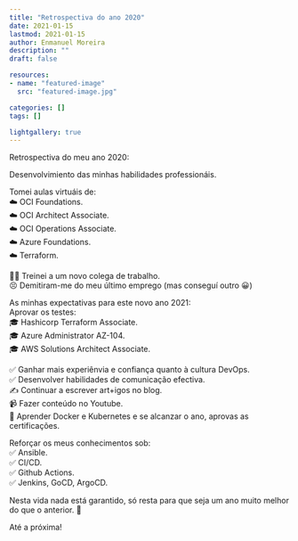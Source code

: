 ```yaml
---
title: "Retrospectiva do ano 2020"
date: 2021-01-15
lastmod: 2021-01-15
author: Enmanuel Moreira
description: ""
draft: false

resources:
- name: "featured-image"
  src: "featured-image.jpg"

categories: []
tags: []

lightgallery: true
---
```


Retrospectiva do meu ano 2020:  

Desenvolvimiento das minhas habilidades professionáis.  

Tomei aulas virtuáis de:  
:cloud: OCI Foundations.  
:cloud: OCI Architect Associate.  
:cloud: OCI Operations Associate.  
:cloud: Azure Foundations.  
:cloud: Terraform.  

:man_teacher: Treinei a um novo colega de trabalho.  
:persevere: Demitiram-me do meu último emprego (mas conseguí outro :grinning:)  

As minhas expectativas para este novo ano 2021:  
Aprovar os testes:  
:mortar_board: Hashicorp Terraform Associate.  
:mortar_board: Azure Administrator AZ-104.  
:mortar_board: AWS Solutions Architect Associate.  

:white_check_mark: Ganhar mais experiênvia e confiança quanto à cultura DevOps.  
:white_check_mark: Desenvolver habilidades de comunicação efectiva.  
:writing_hand: Continuar a escrever art+igos no blog.  
:video_camera: Fazer conteúdo no Youtube.  
:whale: Aprender Docker e Kubernetes e se alcanzar o ano, aprovas as certificações.  

Reforçar os meus conhecimentos sob:  
:white_check_mark: Ansible.  
:white_check_mark: CI/CD.  
:white_check_mark: Github Actions.  
:white_check_mark: Jenkins, GoCD, ArgoCD.  

Nesta vida nada está garantido, só resta para que seja um ano muito melhor do que o anterior. :muscle:  

Até a próxima!
